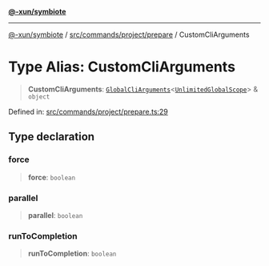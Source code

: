 [**@-xun/symbiote**](../../../../../README.md)

***

[@-xun/symbiote](../../../../../README.md) / [src/commands/project/prepare](../README.md) / CustomCliArguments

# Type Alias: CustomCliArguments

> **CustomCliArguments**: [`GlobalCliArguments`](../../../../configure/type-aliases/GlobalCliArguments.md)\<[`UnlimitedGlobalScope`](../../../../configure/enumerations/UnlimitedGlobalScope.md)\> & `object`

Defined in: [src/commands/project/prepare.ts:29](https://github.com/Xunnamius/symbiote/blob/c3eb624b24481297d928007f103c9d2138e49cb7/src/commands/project/prepare.ts#L29)

## Type declaration

### force

> **force**: `boolean`

### parallel

> **parallel**: `boolean`

### runToCompletion

> **runToCompletion**: `boolean`
